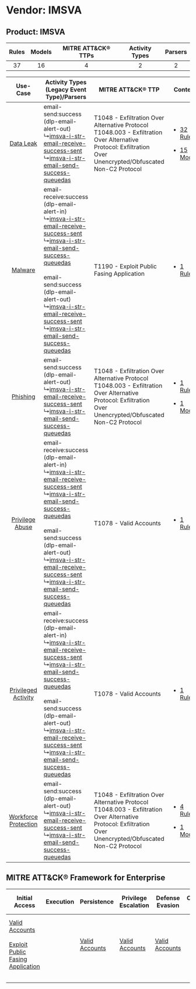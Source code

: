 Vendor: IMSVA
=============
Product: IMSVA
--------------
| Rules | Models | MITRE ATT&CK® TTPs | Activity Types | Parsers |
|:-----:|:------:|:------------------:|:--------------:|:-------:|
|  37   |   16   |         4          |       2        |    2    |

|    Use-Case    | Activity Types (Legacy Event Type)/Parsers    | MITRE ATT&CK® TTP    | Content    |
|:----:| ---- | ---- | ---- |
|    [Data Leak](../../../UseCases/uc_data_leak.md)    |  email-send:success (dlp-email-alert-out)<br> ↳[imsva-i-str-email-receive-success-sent](Ps/pC_imsvaistremailreceivesuccesssent.md)<br> ↳[imsva-i-str-email-send-success-queuedas](Ps/pC_imsvaistremailsendsuccessqueuedas.md)<br>    | T1048 - Exfiltration Over Alternative Protocol<br>T1048.003 - Exfiltration Over Alternative Protocol: Exfiltration Over Unencrypted/Obfuscated Non-C2 Protocol<br> | [<ul><li>32 Rules</li></ul><ul><li>15 Models</li></ul>](RM/r_m_imsva_imsva_Data_Leak.md)          |
|    [Malware](../../../UseCases/uc_malware.md)    |  email-receive:success (dlp-email-alert-in)<br> ↳[imsva-i-str-email-receive-success-sent](Ps/pC_imsvaistremailreceivesuccesssent.md)<br> ↳[imsva-i-str-email-send-success-queuedas](Ps/pC_imsvaistremailsendsuccessqueuedas.md)<br><br> email-send:success (dlp-email-alert-out)<br> ↳[imsva-i-str-email-receive-success-sent](Ps/pC_imsvaistremailreceivesuccesssent.md)<br> ↳[imsva-i-str-email-send-success-queuedas](Ps/pC_imsvaistremailsendsuccessqueuedas.md)<br> | T1190 - Exploit Public Fasing Application<br>    | [<ul><li>1 Rules</li></ul>](RM/r_m_imsva_imsva_Malware.md)    |
|    [Phishing](../../../UseCases/uc_phishing.md)    |  email-send:success (dlp-email-alert-out)<br> ↳[imsva-i-str-email-receive-success-sent](Ps/pC_imsvaistremailreceivesuccesssent.md)<br> ↳[imsva-i-str-email-send-success-queuedas](Ps/pC_imsvaistremailsendsuccessqueuedas.md)<br>    | T1048 - Exfiltration Over Alternative Protocol<br>T1048.003 - Exfiltration Over Alternative Protocol: Exfiltration Over Unencrypted/Obfuscated Non-C2 Protocol<br> | [<ul><li>1 Rules</li></ul><ul><li>1 Models</li></ul>](RM/r_m_imsva_imsva_Phishing.md)    |
|      [Privilege Abuse](../../../UseCases/uc_privilege_abuse.md)      |  email-receive:success (dlp-email-alert-in)<br> ↳[imsva-i-str-email-receive-success-sent](Ps/pC_imsvaistremailreceivesuccesssent.md)<br> ↳[imsva-i-str-email-send-success-queuedas](Ps/pC_imsvaistremailsendsuccessqueuedas.md)<br><br> email-send:success (dlp-email-alert-out)<br> ↳[imsva-i-str-email-receive-success-sent](Ps/pC_imsvaistremailreceivesuccesssent.md)<br> ↳[imsva-i-str-email-send-success-queuedas](Ps/pC_imsvaistremailsendsuccessqueuedas.md)<br> | T1078 - Valid Accounts<br>    | [<ul><li>1 Rules</li></ul>](RM/r_m_imsva_imsva_Privilege_Abuse.md)    |
|  [Privileged Activity](../../../UseCases/uc_privileged_activity.md)  |  email-receive:success (dlp-email-alert-in)<br> ↳[imsva-i-str-email-receive-success-sent](Ps/pC_imsvaistremailreceivesuccesssent.md)<br> ↳[imsva-i-str-email-send-success-queuedas](Ps/pC_imsvaistremailsendsuccessqueuedas.md)<br><br> email-send:success (dlp-email-alert-out)<br> ↳[imsva-i-str-email-receive-success-sent](Ps/pC_imsvaistremailreceivesuccesssent.md)<br> ↳[imsva-i-str-email-send-success-queuedas](Ps/pC_imsvaistremailsendsuccessqueuedas.md)<br> | T1078 - Valid Accounts<br>    | [<ul><li>1 Rules</li></ul>](RM/r_m_imsva_imsva_Privileged_Activity.md)    |
| [Workforce Protection](../../../UseCases/uc_workforce_protection.md) |  email-send:success (dlp-email-alert-out)<br> ↳[imsva-i-str-email-receive-success-sent](Ps/pC_imsvaistremailreceivesuccesssent.md)<br> ↳[imsva-i-str-email-send-success-queuedas](Ps/pC_imsvaistremailsendsuccessqueuedas.md)<br>    | T1048 - Exfiltration Over Alternative Protocol<br>T1048.003 - Exfiltration Over Alternative Protocol: Exfiltration Over Unencrypted/Obfuscated Non-C2 Protocol<br> | [<ul><li>4 Rules</li></ul><ul><li>1 Models</li></ul>](RM/r_m_imsva_imsva_Workforce_Protection.md) |

MITRE ATT&CK® Framework for Enterprise
--------------------------------------
| Initial Access                                                                                                                                            | Execution | Persistence                                                         | Privilege Escalation                                                | Defense Evasion                                                     | Credential Access | Discovery | Lateral Movement | Collection | Command and Control | Exfiltration                                                                                                                                                                                                                                         | Impact |
| --------------------------------------------------------------------------------------------------------------------------------------------------------- | --------- | ------------------------------------------------------------------- | ------------------------------------------------------------------- | ------------------------------------------------------------------- | ----------------- | --------- | ---------------- | ---------- | ------------------- | ---------------------------------------------------------------------------------------------------------------------------------------------------------------------------------------------------------------------------------------------------- | ------ |
| [Valid Accounts](https://attack.mitre.org/techniques/T1078)<br><br>[Exploit Public Fasing Application](https://attack.mitre.org/techniques/T1190)<br><br> |           | [Valid Accounts](https://attack.mitre.org/techniques/T1078)<br><br> | [Valid Accounts](https://attack.mitre.org/techniques/T1078)<br><br> | [Valid Accounts](https://attack.mitre.org/techniques/T1078)<br><br> |                   |           |                  |            |                     | [Exfiltration Over Alternative Protocol](https://attack.mitre.org/techniques/T1048)<br><br>[Exfiltration Over Alternative Protocol: Exfiltration Over Unencrypted/Obfuscated Non-C2 Protocol](https://attack.mitre.org/techniques/T1048/003)<br><br> |        |